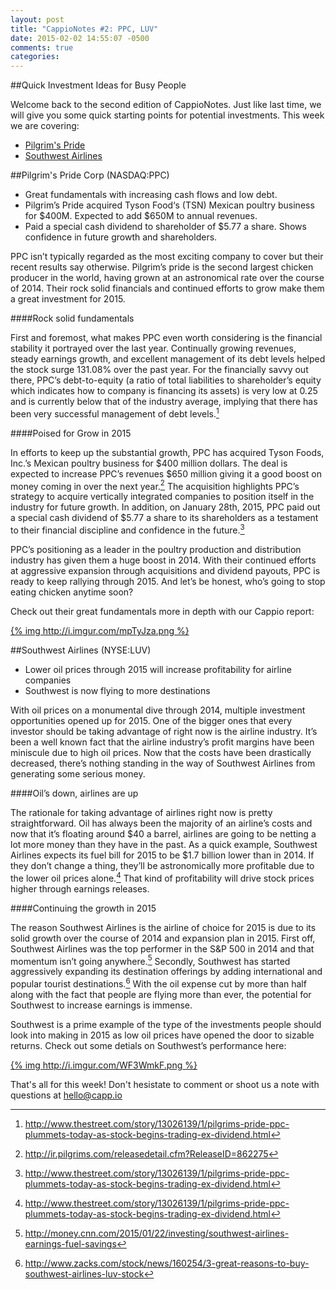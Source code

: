 ```yaml
---
layout: post
title: "CappioNotes #2: PPC, LUV"
date: 2015-02-02 14:55:07 -0500
comments: true
categories: 
---
```

##Quick Investment Ideas for Busy People

Welcome back to the second edition of CappioNotes. Just like last time, we will give you some quick starting points for potential investments. This week we are covering:

* [Pilgrim's Pride](#ppc)
* [Southwest Airlines](#luv)

##<a name="ppc"></a>Pilgrim's Pride Corp (NASDAQ:PPC)

* Great fundamentals with increasing cash flows and low debt. 
* Pilgrim’s Pride acquired Tyson Food‘s (TSN) Mexican poultry business for $400M. Expected to add $650M to annual revenues. 
* Paid a special cash dividend to shareholder of $5.77 a share. Shows confidence in future growth and shareholders. 
	
PPC isn’t typically regarded as the most exciting company to cover but their recent results say otherwise. Pilgrim’s pride is the second largest chicken producer in the world, having grown at an astronomical rate over the course of 2014. Their rock solid financials and continued efforts to grow make them a great investment for 2015.

####Rock solid fundamentals 

First and foremost, what makes PPC even worth considering is the financial stability it portrayed over the last year. Continually growing revenues, steady earnings growth, and excellent management of its debt levels helped the stock surge 131.08% over the past year. For the financially savvy out there, PPC’s debt-to-equity (a ratio of total liabilities to shareholder’s equity which indicates how to company is financing its assets) is very low at 0.25 and is currently below that of the industry average, implying that there has been very successful management of debt levels.[^1]

<!--more-->
####Poised for Grow in 2015

In efforts to keep up the substantial growth, PPC has acquired Tyson Foods, Inc.’s Mexican poultry business for $400 million dollars. The deal is expected to increase PPC’s revenues $650 million giving it a good boost on money coming in over the next year.[^2] The acquisition highlights PPC’s strategy to acquire vertically integrated companies to position itself in the industry for future growth. In addition, on January 28th, 2015, PPC paid out a special cash dividend of $5.77 a share to its shareholders as a testament to their financial discipline and confidence in the future.[^3] 

PPC’s positioning as a leader in the poultry production and distribution industry has given them a huge boost in 2014. With their continued efforts at aggressive expansion through acquisitions and dividend payouts, PPC is ready to keep rallying through 2015. And let’s be honest, who’s going to stop eating chicken anytime soon? 

Check out their great fundamentals more in depth with our Cappio report:

[{% img http://i.imgur.com/mpTyJza.png %}](http://www.capp.io/queries/new?query=PPC)

[^1]: <http://www.thestreet.com/story/13026139/1/pilgrims-pride-ppc-plummets-today-as-stock-begins-trading-ex-dividend.html>
[^2]: <http://ir.pilgrims.com/releasedetail.cfm?ReleaseID=862275>
[^3]: <http://www.thestreet.com/story/13026139/1/pilgrims-pride-ppc-plummets-today-as-stock-begins-trading-ex-dividend.html>

##<a name="luv"></a>Southwest Airlines (NYSE:LUV)

* Lower oil prices through 2015 will increase profitability for airline companies
* Southwest is now flying to more destinations 

With oil prices on a monumental dive through 2014, multiple investment opportunities opened up for 2015. One of the bigger ones that every investor should be taking advantage of right now is the airline industry. It’s been a well known fact that the airline industry’s profit margins have been miniscule due to high oil prices. Now that the costs have been drastically decreased, there’s nothing standing in the way of Southwest Airlines from generating some serious money. 

####Oil’s down, airlines are up

The rationale for taking advantage of airlines right now is pretty straightforward. Oil has always been the majority of an airline’s costs and now that it’s floating around $40 a barrel, airlines are going to be netting a lot more money than they have in the past. As a quick example, Southwest Airlines expects its fuel bill for 2015 to be $1.7 billion lower than in 2014. If they don’t change a thing, they’ll be astronomically more profitable due to the lower oil prices alone.[^1] That kind of profitability will drive stock prices higher through earnings releases. 

####Continuing the growth in 2015

The reason Southwest Airlines is the airline of choice for 2015 is due to its solid growth over the course of 2014 and expansion plan in 2015. First off, Southwest Airlines was the top performer in the S&P 500 in 2014 and that momentum isn’t going anywhere.[^5] Secondly, Southwest has started aggressively expanding its destination offerings by adding international and popular tourist destinations.[^6] With the oil expense cut by more than half along with the fact that people are flying more than ever, the potential for Southwest to increase earnings is immense.

Southwest is a prime example of the type of the investments people should look into making in 2015 as low oil prices have opened the door to sizable returns. Check out some detials on Southwest’s performance here:

[{% img http://i.imgur.com/WF3WmkF.png %}](http://www.capp.io/queries/new?query=LUV)

[^4]: <http://www.nytimes.com/2015/01/23/business/airlines-upbeat-for-2015-as-oil-prices-fall-and-demand-rises.html>
[^5]: <http://money.cnn.com/2015/01/22/investing/southwest-airlines-earnings-fuel-savings>
[^6]: <http://www.zacks.com/stock/news/160254/3-great-reasons-to-buy-southwest-airlines-luv-stock>

That's all for this week! Don't hesistate to comment or shoot us a note with questions at hello@capp.io
